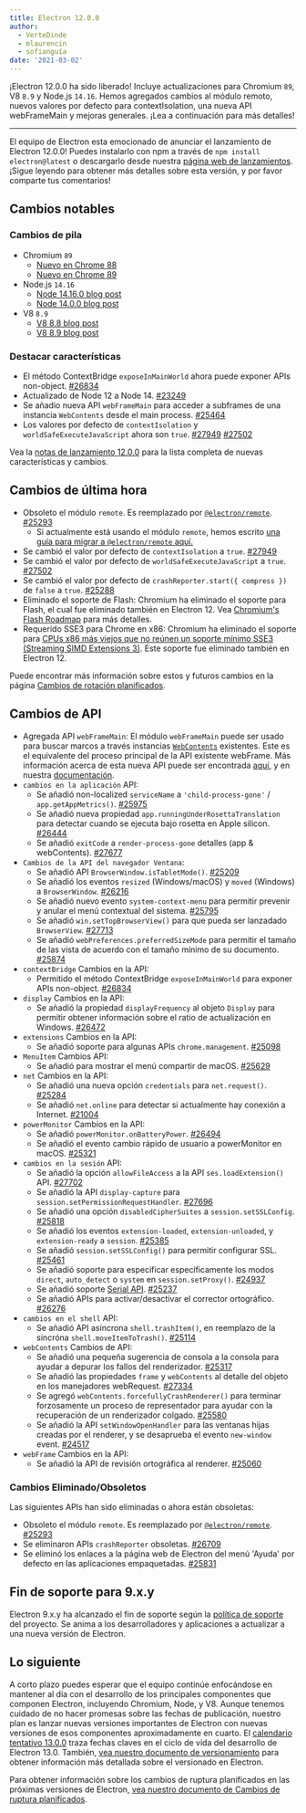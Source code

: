 ```yaml
---
title: Electron 12.0.0
author:
  - VerteDinde
  - mlaurencin
  - sofianguía
date: '2021-03-02'
---
```


¡Electron 12.0.0 ha sido liberado! Incluye actualizaciones para Chromium `89`, V8 `8.9` y Node.js `14.16`. Hemos agregados cambios al módulo remoto, nuevos valores por defecto para contextIsolation, una nueva API webFrameMain y mejoras generales. ¡Lea a continuación para más detalles!

---

El equipo de Electron esta emocionado de anunciar el lanzamiento de Electron 12.0.0! Puedes instalarlo con npm a través de `npm install electron@latest` o descargarlo desde nuestra [página web de lanzamientos](https://electronjs.org/releases/stable). ¡Sigue leyendo para obtener más detalles sobre esta versión, y por favor comparte tus comentarios!

## Cambios notables

### Cambios de pila

* Chromium `89`
    * [Nuevo en Chrome 88](https://developer.chrome.com/blog/new-in-chrome-88/)
    * [Nuevo en Chrome 89](https://developer.chrome.com/blog/new-in-chrome-89/)
* Node.js `14.16`
    * [Node 14.16.0 blog post](https://nodejs.org/en/blog/release/v14.16.0/)
    * [Node 14.0.0 blog post](https://nodejs.org/en/blog/release/v14.0.0/)
* V8 `8.9`
    * [V8 8.8 blog post](https://v8.dev/blog/v8-release-88)
    * [V8 8.9 blog post](https://v8.dev/blog/v8-release-89)

### Destacar características

* El método ContextBridge `exposeInMainWorld` ahora puede exponer APIs non-object. [#26834](https://github.com/electron/electron/pull/26834)
* Actualizado de Node 12 a Node 14. [#23249](https://github.com/electron/electron/pull/25249)
* Se añadio nueva API `webFrameMain` para acceder a subframes de una instancia `WebContents` desde el main process. [#25464](https://github.com/electron/electron/pull/25464)
* Los valores por defecto de `contextIsolation` y `worldSafeExecuteJavaScript` ahora son `true`. [#27949](https://github.com/electron/electron/pull/27949) [#27502](https://github.com/electron/electron/pull/27502)

Vea la [notas de lanzamiento 12.0.0](https://github.com/electron/electron/releases/tag/v12.0.0) para la lista completa de nuevas características y cambios.

## Cambios de última hora

* Obsoleto el módulo `remote`. Es reemplazado por [`@electron/remote`](https://github.com/electron/remote). [#25293](https://github.com/electron/electron/pull/25293)
    * Si actualmente está usando el módulo `remote`, hemos escrito [una guía para migrar a `@electron/remote` aquí.](https://github.com/electron/remote#migrating-from-remote)
* Se cambió el valor por defecto de `contextIsolation` a `true`. [#27949](https://github.com/electron/electron/pull/27949)
* Se cambió el valor por defecto de `worldSafeExecuteJavaScript` a `true`. [#27502](https://github.com/electron/electron/pull/27502)
* Se cambió el valor por defecto de `crashReporter.start({ compress })` de `false` a `true`. [#25288](https://github.com/electron/electron/pull/25288)
* Eliminado el soporte de Flash: Chromium ha eliminado el soporte para Flash, el cual fue eliminado también en Electron 12. Vea [Chromium's Flash Roadmap](https://www.chromium.org/flash-roadmap) para más detalles.
* Requerido SSE3 para Chrome en x86: Chromium ha eliminado el soporte para [CPUs x86 más viejos que no reúnen un soporte mínimo SSE3 (Streaming SIMD Extensions 3)](https://docs.google.com/document/d/1QUzL4MGNqX4wiLvukUwBf6FdCL35kCDoEJTm2wMkahw/edit#heading=h.7nki9mck5t64). Este soporte fue eliminado también en Electron 12.

Puede encontrar más información sobre estos y futuros cambios en la página [Cambios de rotación planificados](https://github.com/electron/electron/blob/master/docs/breaking-changes.md).

## Cambios de API

* Agregada API `webFrameMain`: El módulo `webFrameMain` puede ser usado para buscar marcos a través instancias [`WebContents`](/docs/api/web-contents.md) existentes. Este es el equivalente del proceso principal de la API existente webFrame. Más información acerca de esta nueva API puede ser encontrada [aquí](https://github.com/electron/electron/pull/25464), y en nuestra [documentación](https://www.electronjs.org/docs/api/web-frame-main).
* `cambios en la aplicación` API:
    * Se añadió non-localized `serviceName` a `'child-process-gone'` / `app.getAppMetrics()`. [#25975](https://github.com/electron/electron/pull/25975)
    * Se añadió nueva propiedad `app.runningUnderRosettaTranslation` para detectar cuando se ejecuta bajo rosetta en Apple silicon. [#26444](https://github.com/electron/electron/pull/26444)
    * Se añadió `exitCode` a `render-process-gone` detalles (app & webContents). [#27677](https://github.com/electron/electron/pull/27677)
* `Cambios de la API del navegador Ventana`:
    * Se añadió API `BrowserWindow.isTabletMode()`. [#25209](https://github.com/electron/electron/pull/25209)
    * Se añadió los eventos `resized` (Windows/macOS) y `moved` (Windows) a `BrowserWindow`. [#26216](https://github.com/electron/electron/pull/26216)
    * Se añadió nuevo evento `system-context-menu` para permitir prevenir y anular el menú contextual del sistema. [#25795](https://github.com/electron/electron/pull/25795)
    * Se añadió `win.setTopBrowserView()` para que pueda ser lanzadado `BrowserView`. [#27713](https://github.com/electron/electron/pull/27713)
    * Se añadió `webPreferences.preferredSizeMode` para permitir el tamaño de las vista de acuerdo con el tamaño mínimo de su documento. [#25874](https://github.com/electron/electron/pull/25874)
* `contextBridge` Cambios en la API:
    * Permitido el método ContextBridge `exposeInMainWorld` para exponer APIs non-object. [#26834](https://github.com/electron/electron/pull/26834)
* `display` Cambios en la API:
    * Se añadió la propiedad `displayFrequency` al objeto `Display` para permitir obtener información sobre el ratio de actualización en Windows. [#26472](https://github.com/electron/electron/pull/26472)
* `extensions` Cambios en la API:
    * Se añadió soporte para algunas APIs `chrome.management`. [#25098](https://github.com/electron/electron/pull/25098)
* `MenuItem` Cambios API:
    * Se añadió para mostrar el menú compartir de macOS. [#25629](https://github.com/electron/electron/pull/25629)
* `net` Cambios en la API:
    * Se añadió una nueva opción `credentials` para `net.request()`. [#25284](https://github.com/electron/electron/pull/25284)
    * Se añadió `net.online` para detectar si actualmente hay conexión a Internet. [#21004](https://github.com/electron/electron/pull/21004)
* `powerMonitor` Cambios en la API:
    * Se añadió `powerMonitor.onBatteryPower`. [#26494](https://github.com/electron/electron/pull/26494)
    * Se añadió el evento cambio rápido de usuario a powerMonitor en macOS. [#25321](https://github.com/electron/electron/pull/25321)
* `cambios en la sesión` API:
    * Se añadió la opción `allowFileAccess` a la API `ses.loadExtension()` API. [#27702](https://github.com/electron/electron/pull/27702)
    * Se añadió la API `display-capture` para `session.setPermissionRequestHandler`. [#27696](https://github.com/electron/electron/pull/27696)
    * Se añadió una opción `disabledCipherSuites` a `session.setSSLConfig`. [#25818](https://github.com/electron/electron/pull/25818)
    * Se añadió los eventos `extension-loaded`, `extension-unloaded`, y `extension-ready` a `session`. [#25385](https://github.com/electron/electron/pull/25385)
    * Se añadió `session.setSSLConfig()` para permitir configurar SSL. [#25461](https://github.com/electron/electron/pull/25461)
    * Se añadió soporte para especificar específicamente los modos `direct`, `auto_detect` o `system` en `session.setProxy()`. [#24937](https://github.com/electron/electron/pull/24937)
    * Se añadió soporte [Serial API](https://web.dev/serial/). [#25237](https://github.com/electron/electron/pull/25237)
    * Se añadió APIs para activar/desactivar el corrector ortográfico. [#26276](https://github.com/electron/electron/pull/26276)
* `cambios en el shell` API:
    * Se añadió API asíncrona `shell.trashItem()`, en reemplazo de la sincróna `shell.moveItemToTrash()`. [#25114](https://github.com/electron/electron/pull/25114)
* `webContents` Cambios de API:
    * Se añadió una pequeña sugerencia de consola a la consola para ayudar a depurar los fallos del renderizador. [#25317](https://github.com/electron/electron/pull/25317)
    * Se añadió las propiedades `frame` y `webContents` al detalle del objeto en los manejadores webRequest. [#27334](https://github.com/electron/electron/pull/27334)
    * Se agregó `webContents.forcefullyCrashRenderer()` para terminar forzosamente un proceso de representador para ayudar con la recuperación de un renderizador colgado. [#25580](https://github.com/electron/electron/pull/25580)
    * Se añadió la API `setWindowOpenHandler` para las ventanas hijas creadas por el renderer, y se desaprueba el evento `new-window` event. [#24517](https://github.com/electron/electron/pull/24517)
* `webFrame` Cambios en la API:
    * Se añadió la API de revisión ortográfica al renderer. [#25060](https://github.com/electron/electron/pull/25060)

### Cambios Eliminado/Obsoletos

Las siguientes APIs han sido eliminadas o ahora están obsoletas:

* Obsoleto el módulo `remote`. Es reemplazado por [`@electron/remote`](https://github.com/electron/remote). [#25293](https://github.com/electron/electron/pull/25293)
* Se eliminaron APIs `crashReporter` obsoletas. [#26709](https://github.com/electron/electron/pull/26709)
* Se eliminó los enlaces a la página web de Electron del menú 'Ayuda' por defecto en las aplicaciones empaquetadas. [#25831](https://github.com/electron/electron/pull/25831)

## Fin de soporte para 9.x.y

Electron 9.x.y ha alcanzado el fin de soporte según la [política de soporte ](https://electronjs.org/docs/tutorial/support#supported-versions) del proyecto. Se anima a los desarrolladores y aplicaciones a actualizar a una nueva versión de Electron.

## Lo siguiente

A corto plazo puedes esperar que el equipo continúe enfocándose en mantener al día con el desarrollo de los principales componentes que componen Electron, incluyendo Chromium, Node, y V8. Aunque tenemos cuidado de no hacer promesas sobre las fechas de publicación, nuestro plan es lanzar nuevas versiones importantes de Electron con nuevas versiones de esos componentes aproximadamente en cuarto. El [calendario tentativo 13.0.0](https://electronjs.org/docs/tutorial/electron-timelines) traza fechas claves en el ciclo de vida del desarrollo de Electron 13.0. También, [vea nuestro documento de versionamiento](https://electronjs.org/docs/tutorial/electron-versioning) para obtener información más detallada sobre el versionado en Electron.

Para obtener información sobre los cambios de ruptura planificados en las próximas versiones de Electron, [vea nuestro documento de Cambios de ruptura planificados](https://github.com/electron/electron/blob/master/docs/breaking-changes.md).
